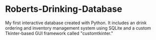 # Roberts-Drinking-Database
My first interactive database created with Python. It includes an drink ordering and inventory management system using SQLite and a custom Tkinter-based GUI framework called "customtkinter."

